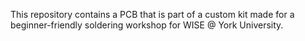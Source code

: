 This repository contains a PCB that is part of a custom kit made for a beginner-friendly soldering workshop for WISE @ York University. 
